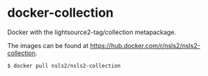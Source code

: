 # docker-collection
Docker with the lightsource2-tag/collection metapackage.

The images can be found at https://hub.docker.com/r/nsls2/nsls2-collection.

```bash
$ docker pull nsls2/nsls2-collection
```
